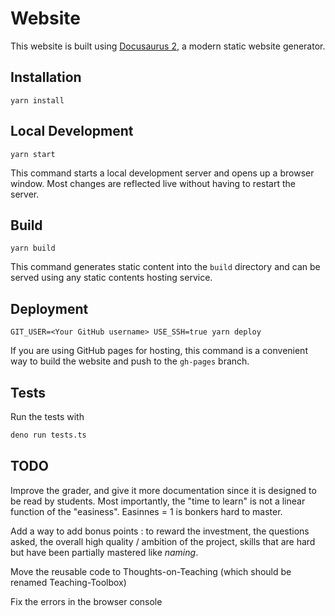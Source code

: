 # Website

This website is built using [Docusaurus 2](https://docusaurus.io/), a modern static website generator.

## Installation

```console
yarn install
```

## Local Development

```console
yarn start
```

This command starts a local development server and opens up a browser window. Most changes are reflected live without having to restart the server.

## Build

```console
yarn build
```

This command generates static content into the `build` directory and can be served using any static contents hosting service.

## Deployment

```console
GIT_USER=<Your GitHub username> USE_SSH=true yarn deploy
```

If you are using GitHub pages for hosting, this command is a convenient way to build the website and push to the `gh-pages` branch.

## Tests

Run the tests with

```bash
deno run tests.ts
```

## TODO

Improve the grader, and give it more documentation since it is designed to be read by students. Most importantly, the "time to learn" is not a linear function of the "easiness". Easinnes = 1 is bonkers hard to master.

Add a way to add bonus points : to reward the investment, the questions asked, the overall high quality / ambition of the project, skills that are hard but have been partially mastered like *naming*.

Move the reusable code to Thoughts-on-Teaching (which should be renamed Teaching-Toolbox)

Fix the errors in the browser console